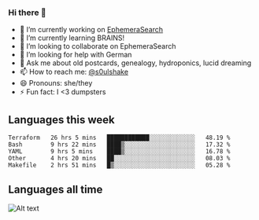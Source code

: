 ### Hi there 👋

<!--
**soulshake/soulshake** is a ✨ _special_ ✨ repository because its `README.md` (this file) appears on your GitHub profile.

Here are some ideas to get you started:

- 🔭 I’m currently working on ...
- 🌱 I’m currently learning ...
- 👯 I’m looking to collaborate on ...
- 🤔 I’m looking for help with ...
- 💬 Ask me about ...
- 📫 How to reach me: ...
- 😄 Pronouns: ...
- ⚡ Fun fact: ...
-->


- 🔭 I’m currently working on [EphemeraSearch](https://www.ephemerasearch.com/)
- 🌱 I’m currently learning BRAINS!
- 👯 I’m looking to collaborate on EphemeraSearch
- 🤔 I’m looking for help with German
- 💬 Ask me about old postcards, genealogy, hydroponics, lucid dreaming
- 📫 How to reach me: [@s0ulshake](https://twitter.com/soulshake)
- 😄 Pronouns: she/they
- ⚡ Fun fact: I <3 dumpsters

## Languages this week

<!--START_SECTION:waka-->
```text
Terraform   26 hrs 5 mins   ████████████░░░░░░░░░░░░░   48.19 % 
Bash        9 hrs 22 mins   ████▒░░░░░░░░░░░░░░░░░░░░   17.32 % 
YAML        9 hrs 5 mins    ████▒░░░░░░░░░░░░░░░░░░░░   16.78 % 
Other       4 hrs 20 mins   ██░░░░░░░░░░░░░░░░░░░░░░░   08.03 % 
Makefile    2 hrs 51 mins   █▒░░░░░░░░░░░░░░░░░░░░░░░   05.28 % 
```
<!--END_SECTION:waka-->

## Languages all time
![Alt text](https://wakatime.com/share/@aj/6aa10b67-a5e9-4fb1-acaf-8692f4385172.svg)
